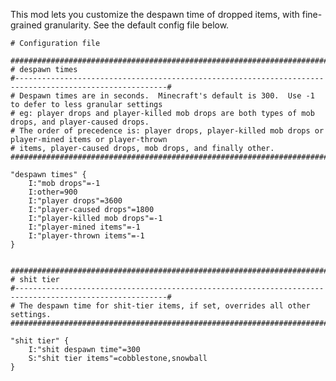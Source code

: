 This mod lets you customize the despawn time of dropped items, with fine-grained granularity.
See the default config file below.

    # Configuration file
    
    ##########################################################################################################
    # despawn times
    #--------------------------------------------------------------------------------------------------------#
    # Despawn times are in seconds.  Minecraft's default is 300.  Use -1 to defer to less granular settings
    # eg: player drops and player-killed mob drops are both types of mob drops, and player-caused drops.
    # The order of precedence is: player drops, player-killed mob drops or player-mined items or player-thrown
    # items, player-caused drops, mob drops, and finally other.
    ##########################################################################################################
    
    "despawn times" {
        I:"mob drops"=-1
        I:other=900
        I:"player drops"=3600
        I:"player-caused drops"=1800
        I:"player-killed mob drops"=-1
        I:"player-mined items"=-1
        I:"player-thrown items"=-1
    }
    
    
    ##########################################################################################################
    # shit tier
    #--------------------------------------------------------------------------------------------------------#
    # The despawn time for shit-tier items, if set, overrides all other settings.
    ##########################################################################################################
    
    "shit tier" {
        I:"shit despawn time"=300
        S:"shit tier items"=cobblestone,snowball
    }
